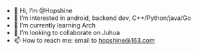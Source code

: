 - 👋 Hi, I’m @Hopshine
- 👀 I’m interested in android, backend dev, C++/Python/java/Go
- 🌱 I’m currently learning Arch
- 💞️ I’m looking to collaborate on Juhua
- 📫 How to reach me: email to hopshine@163.com

<!---
Hopshine/Hopshine is a ✨ special ✨ repository because its `README.md` (this file) appears on your GitHub profile.
You can click the Preview link to take a look at your changes.
--->
